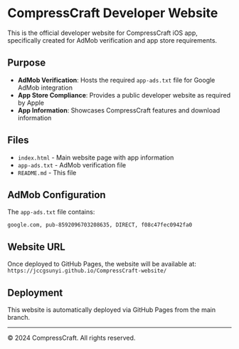 # CompressCraft Developer Website

This is the official developer website for CompressCraft iOS app, specifically created for AdMob verification and app store requirements.

## Purpose

- **AdMob Verification**: Hosts the required `app-ads.txt` file for Google AdMob integration
- **App Store Compliance**: Provides a public developer website as required by Apple
- **App Information**: Showcases CompressCraft features and download information

## Files

- `index.html` - Main website page with app information
- `app-ads.txt` - AdMob verification file
- `README.md` - This file

## AdMob Configuration

The `app-ads.txt` file contains:
```
google.com, pub-8592096703208635, DIRECT, f08c47fec0942fa0
```

## Website URL

Once deployed to GitHub Pages, the website will be available at:
`https://jccgsunyi.github.io/CompressCraft-website/`

## Deployment

This website is automatically deployed via GitHub Pages from the main branch.

---

© 2024 CompressCraft. All rights reserved.
